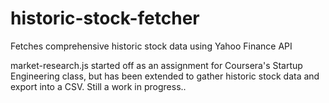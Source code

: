 historic-stock-fetcher
======================

Fetches comprehensive historic stock data using Yahoo Finance API

market-research.js started off as an assignment for Coursera's Startup Engineering class, but has been extended to gather historic stock data and export into a CSV. Still a work in progress..
